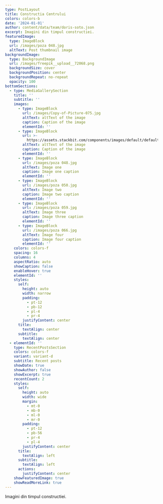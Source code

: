 ```yaml
---
type: PostLayout
title: Constructia Centrului
colors: colors-b
date: '2024-01-01'
author: content/data/team/doris-soto.json
excerpt: Imagini din timpul constructiei.
featuredImage:
  type: ImageBlock
  url: /images/poza 048.jpg
  altText: Post thumbnail image
backgroundImage:
  type: BackgroundImage
  url: /images/freepik__upload__72068.png
  backgroundSize: cover
  backgroundPosition: center
  backgroundRepeat: no-repeat
  opacity: 100
bottomSections:
  - type: MediaGallerySection
    title: ''
    subtitle: ''
    images:
      - type: ImageBlock
        url: /images/Copy-of-Picture-075.jpg
        altText: altText of the image
        caption: Caption of the image
        elementId: ''
      - type: ImageBlock
        url: >-
          https://assets.stackbit.com/components/images/default/default-image.png
        altText: altText of the image
        caption: Caption of the image
        elementId: ''
      - type: ImageBlock
        url: /images/poza 048.jpg
        altText: Image one
        caption: Image one caption
        elementId: ''
      - type: ImageBlock
        url: /images/poza 050.jpg
        altText: Image two
        caption: Image two caption
        elementId: ''
      - type: ImageBlock
        url: /images/poza 059.jpg
        altText: Image three
        caption: Image three caption
        elementId: ''
      - type: ImageBlock
        url: /images/poza 066.jpg
        altText: Image four
        caption: Image four caption
        elementId: ''
    colors: colors-f
    spacing: 16
    columns: 4
    aspectRatio: auto
    showCaption: false
    enableHover: true
    elementId: ''
    styles:
      self:
        height: auto
        width: narrow
        padding:
          - pt-12
          - pb-12
          - pl-4
          - pr-4
        justifyContent: center
      title:
        textAlign: center
      subtitle:
        textAlign: center
  - elementId: ''
    type: RecentPostsSection
    colors: colors-f
    variant: variant-d
    subtitle: Recent posts
    showDate: true
    showAuthor: false
    showExcerpt: true
    recentCount: 2
    styles:
      self:
        height: auto
        width: wide
        margin:
          - mt-0
          - mb-0
          - ml-0
          - mr-0
        padding:
          - pt-12
          - pb-56
          - pr-4
          - pl-4
        justifyContent: center
      title:
        textAlign: left
      subtitle:
        textAlign: left
      actions:
        justifyContent: center
    showFeaturedImage: true
    showReadMoreLink: true
---
```

Imagini din timpul constructiei.
